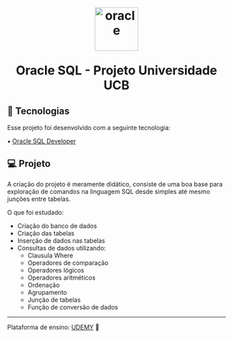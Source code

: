 <h1 align="center">
  <img alt="oracle" title="oracle" src="https://imgur.com/YvqVwvu.png" width="100px" />
  <p>Oracle SQL - Projeto Universidade UCB</p>  
</h1>

## 🚀 Tecnologias

Esse projeto foi desenvolvido com a seguinte tecnologia:

▪ <a href="https://www.oracle.com/database/sqldeveloper/"> Oracle SQL Developer</a>

## 💻 Projeto

A criação do projeto é meramente didático, consiste de uma boa base para exploração de comandos na linguagem SQL desde simples até mesmo junções entre 
tabelas.

O que foi estudado:

- Criação do banco de dados
- Criação das tabelas
- Inserção de dados nas tabelas
- Consultas de dados utilizando:
  - Clausula Where
  - Operadores de comparação
  - Operadores lógicos
  - Operadores aritméticos
  - Ordenação
  - Agrupamento
  - Junção de tabelas
  - Função de conversão de dados
  
---

Plataforma de ensino: <a href="https://www.udemy.com/">UDEMY</a> :rocket:
